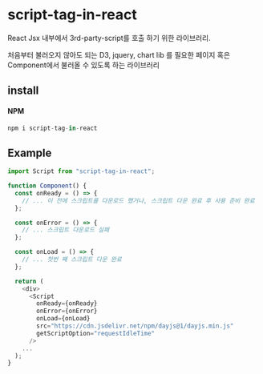 # script-tag-in-react

React Jsx 내부에서 3rd-party-script를 호출 하기 위한 라이브러리.

처음부터 불러오지 않아도 되는 D3, jquery, chart lib 를 필요한 페이지 혹은 Component에서 불러올 수 있도록 하는 라이브러리

## install
#### NPM

```js
npm i script-tag-in-react
```

## Example

```js
import Script from "script-tag-in-react";

function Component() {
  const onReady = () => {
    // ... 이 전에 스크립트를 다운로드 했거나, 스크립트 다운 완료 후 사용 준비 완료
  };

  const onError = () => {
    // ... 스크립트 다운로드 실패
  };

  const onLoad = () => {
    // ... 첫번 째 스크립트 다운 완료
  };

  return (
    <div>
      <Script
        onReady={onReady}
        onError={onError}
        onLoad={onLoad}
        src="https://cdn.jsdelivr.net/npm/dayjs@1/dayjs.min.js"
        getScriptOption="requestIdleTime"
      />
    ...
  );
}


